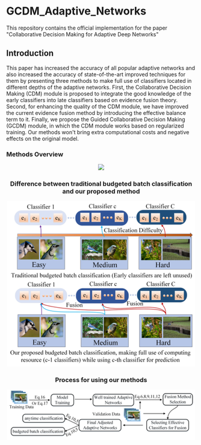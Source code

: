 # GCDM_Adaptive_Networks
This repository contains the official implementation for the paper "Collaborative Decision Making for Adaptive Deep Networks"
## Introduction
This paper has increased the accuracy of all popular adaptive networks and also increased the accuracy of state-of-the-art improved techniques for them by presenting three methods to make full use of classifiers located in different depths of the adaptive networks. First, the Collaborative Decision Making (CDM) module is proposed to integrate the good knowledge of the early classifiers into late classifiers based on evidence fusion theory. Second, for enhancing the quality of the CDM module, we have improved the current evidence fusion method by introducing the effective balance term to it. Finally, we propose the Guided Collaborative Decision Making (GCDM) module, in which the CDM module works based on regularized training. Our methods won't bring extra computational costs and negative effects on the original model.

### Methods Overview
<div align=center> <img src="https://github.com/Meteor-Stars/GCDM_Adaptive_Networks/blob/master/Figures/methods_overview_comparsion.jpg" width="650">

### Difference between traditional budgeted batch classification and our proposed method
<div align=center> <img src="https://github.com/Meteor-Stars/GCDM_Adaptive_Networks/blob/master/Figures/bugdeted_classification_difference.jpg" width="500">
  
### Process for using our methods
<div align=center> <img src="https://github.com/Meteor-Stars/GCDM_Adaptive_Networks/blob/master/Figures/model_used_process.jpg" width="500">

